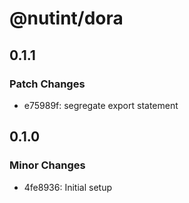 # @nutint/dora

## 0.1.1

### Patch Changes

- e75989f: segregate export statement

## 0.1.0

### Minor Changes

- 4fe8936: Initial setup
